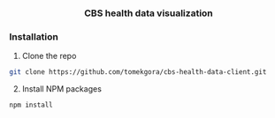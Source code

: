 <h3 align="center">CBS health data visualization</h3>


### Installation
1. Clone the repo
```sh
git clone https://github.com/tomekgora/cbs-health-data-client.git
```
2. Install NPM packages
```sh
npm install
```
